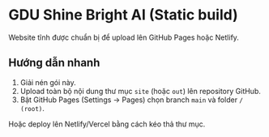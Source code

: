# GDU Shine Bright AI (Static build)


Website tĩnh được chuẩn bị để upload lên GitHub Pages hoặc Netlify.


## Hướng dẫn nhanh


1. Giải nén gói này.
2. Upload toàn bộ nội dung thư mục `site` (hoặc `out`) lên repository GitHub.
3. Bật GitHub Pages (Settings → Pages) chọn branch `main` và folder `/ (root)`.

Hoặc deploy lên Netlify/Vercel bằng cách kéo thả thư mục.
